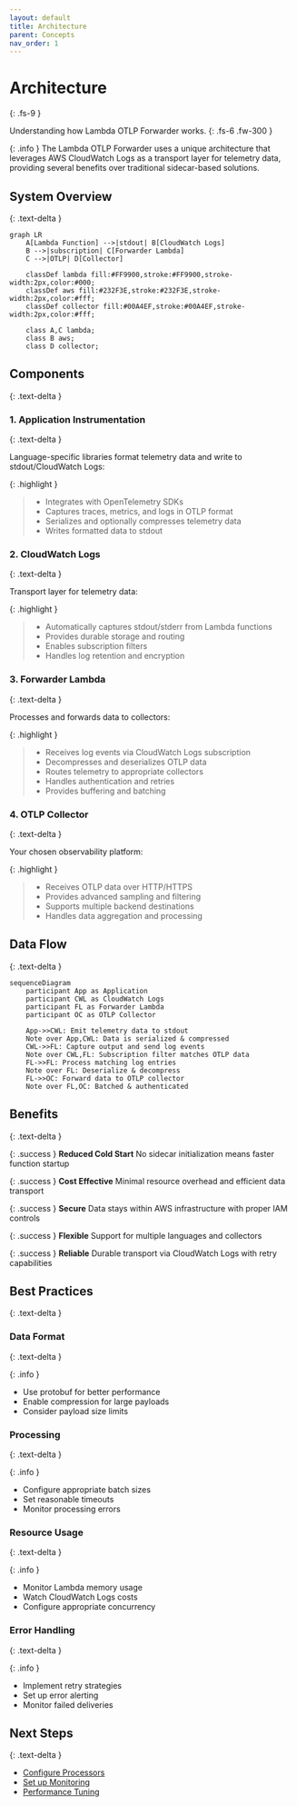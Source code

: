 ```yaml
---
layout: default
title: Architecture
parent: Concepts
nav_order: 1
---
```


# Architecture
{: .fs-9 }

Understanding how Lambda OTLP Forwarder works.
{: .fs-6 .fw-300 }

{: .info }
The Lambda OTLP Forwarder uses a unique architecture that leverages AWS CloudWatch Logs as a transport layer for telemetry data, providing several benefits over traditional sidecar-based solutions.

## System Overview
{: .text-delta }

```mermaid
graph LR
    A[Lambda Function] -->|stdout| B[CloudWatch Logs]
    B -->|subscription| C[Forwarder Lambda]
    C -->|OTLP| D[Collector]
    
    classDef lambda fill:#FF9900,stroke:#FF9900,stroke-width:2px,color:#000;
    classDef aws fill:#232F3E,stroke:#232F3E,stroke-width:2px,color:#fff;
    classDef collector fill:#00A4EF,stroke:#00A4EF,stroke-width:2px,color:#fff;
    
    class A,C lambda;
    class B aws;
    class D collector;
```

## Components
{: .text-delta }

### 1. Application Instrumentation
{: .text-delta }

Language-specific libraries format telemetry data and write to stdout/CloudWatch Logs:

{: .highlight }
> - Integrates with OpenTelemetry SDKs
> - Captures traces, metrics, and logs in OTLP format
> - Serializes and optionally compresses telemetry data
> - Writes formatted data to stdout

### 2. CloudWatch Logs
{: .text-delta }

Transport layer for telemetry data:

{: .highlight }
> - Automatically captures stdout/stderr from Lambda functions
> - Provides durable storage and routing
> - Enables subscription filters
> - Handles log retention and encryption

### 3. Forwarder Lambda
{: .text-delta }

Processes and forwards data to collectors:

{: .highlight }
> - Receives log events via CloudWatch Logs subscription
> - Decompresses and deserializes OTLP data
> - Routes telemetry to appropriate collectors
> - Handles authentication and retries
> - Provides buffering and batching

### 4. OTLP Collector
{: .text-delta }

Your chosen observability platform:

{: .highlight }
> - Receives OTLP data over HTTP/HTTPS
> - Provides advanced sampling and filtering
> - Supports multiple backend destinations
> - Handles data aggregation and processing

## Data Flow
{: .text-delta }

```mermaid
sequenceDiagram
    participant App as Application
    participant CWL as CloudWatch Logs
    participant FL as Forwarder Lambda
    participant OC as OTLP Collector

    App->>CWL: Emit telemetry data to stdout
    Note over App,CWL: Data is serialized & compressed
    CWL->>FL: Capture output and send log events
    Note over CWL,FL: Subscription filter matches OTLP data
    FL->>FL: Process matching log entries
    Note over FL: Deserialize & decompress
    FL->>OC: Forward data to OTLP collector
    Note over FL,OC: Batched & authenticated
```

## Benefits
{: .text-delta }

{: .success }
**Reduced Cold Start**
No sidecar initialization means faster function startup

{: .success }
**Cost Effective**
Minimal resource overhead and efficient data transport

{: .success }
**Secure**
Data stays within AWS infrastructure with proper IAM controls

{: .success }
**Flexible**
Support for multiple languages and collectors

{: .success }
**Reliable**
Durable transport via CloudWatch Logs with retry capabilities

## Best Practices
{: .text-delta }

### Data Format
{: .text-delta }

{: .info }
- Use protobuf for better performance
- Enable compression for large payloads
- Consider payload size limits

### Processing
{: .text-delta }

{: .info }
- Configure appropriate batch sizes
- Set reasonable timeouts
- Monitor processing errors

### Resource Usage
{: .text-delta }

{: .info }
- Monitor Lambda memory usage
- Watch CloudWatch Logs costs
- Configure appropriate concurrency

### Error Handling
{: .text-delta }

{: .info }
- Implement retry strategies
- Set up error alerting
- Monitor failed deliveries

## Next Steps
{: .text-delta }

- [Configure Processors](../concepts/processors)
- [Set up Monitoring](../deployment/monitoring)
- [Performance Tuning](../advanced/performance) 